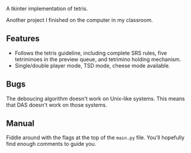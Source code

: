 A tkinter implementation of tetris.

Another project I finished on the computer in my classroom.

## Features

- Follows the tetris guideline, including complete SRS rules, five tetriminoes in the preview queue, and tetrimino holding mechanism.
- Single/double player mode, TSD mode, cheese mode available.

## Bugs

The deboucing algorithm doesn't work on Unix-like systems. This means that DAS doesn't work on those systems.

## Manual

Fiddle around with the flags at the top of the `main.py` file. You'll hopefully find enough comments to guide you.
